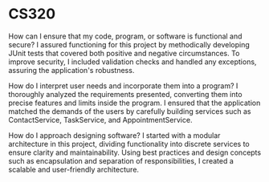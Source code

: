 # CS320

How can I ensure that my code, program, or software is functional and secure?
I assured functioning for this project by methodically developing JUnit tests that covered both positive and negative circumstances. To improve security, I included validation checks and handled any exceptions, assuring the application's robustness.

How do I interpret user needs and incorporate them into a program?
I thoroughly analyzed the requirements presented, converting them into precise features and limits inside the program. I ensured that the application matched the demands of the users by carefully building services such as ContactService, TaskService, and AppointmentService.

How do I approach designing software?
I started with a modular architecture in this project, dividing functionality into discrete services to ensure clarity and maintainability. Using best practices and design concepts such as encapsulation and separation of responsibilities, I created a scalable and user-friendly architecture.
